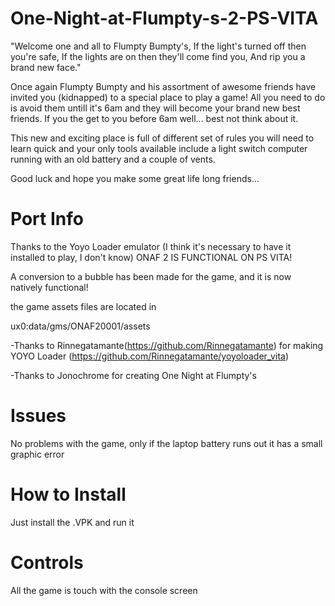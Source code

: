 # One-Night-at-Flumpty-s-2-PS-VITA
"Welcome one and all to Flumpty Bumpty's, If the light's turned off then you're safe, If the lights are on then they'll come find you, And rip you a brand new face."

Once again Flumpty Bumpty and his assortment of awesome friends have invited you (kidnapped) to a special place to play a game! All you need to do is avoid them untill it's 6am and they will become your brand new best friends. If you the get to you before 6am well... best not think about it.

This new and exciting place is full of different set of rules you will need to learn quick and your only tools available include a light switch computer running with an old battery and a couple of vents.

Good luck and hope you make some great life long friends...

# Port Info
Thanks to the Yoyo Loader emulator (I think it's necessary to have it installed to play, I don't know) ONAF 2 IS FUNCTIONAL ON PS VITA!

A conversion to a bubble has been made for the game, and it is now natively functional!

the game assets files are located in

ux0:data/gms/ONAF20001/assets

-Thanks to Rinnegatamante(https://github.com/Rinnegatamante) for making YOYO Loader (https://github.com/Rinnegatamante/yoyoloader_vita)

-Thanks to Jonochrome for creating One Night at Flumpty's

# Issues
No problems with the game, only if the laptop battery runs out it has a small graphic error

# How to Install
Just install the .VPK and run it

# Controls
All the game is touch with the console screen
